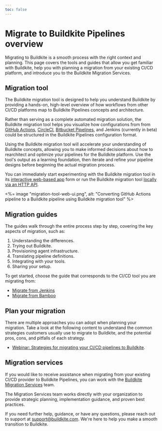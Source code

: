 ```yaml
---
toc: false
---
```


# Migrate to Buildkite Pipelines overview

Migrating to Buildkite is a smooth process with the right context and planning. This page covers the tools and guides that allow you get familiar with Buildkite, help you with planning a migration from your existing CI/CD platform, and introduce you to the Buildkite Migration Services.

## Migration tool

The Buildkite migration tool is designed to help you understand Buildkite by providing a hands-on, high-level overview of how workflows from other CI/CD platforms map to Buildkite Pipelines concepts and architecture.

Rather than serving as a complete automated migration solution, the Buildkite migration tool helps you visualize how configurations from from [GitHub Actions](/docs/pipelines/migration/tool/github-actions), [CircleCI](/docs/pipelines/migration/tool/circleci), [Bitbucket Pipelines](/docs/pipelines/migration/tool/bitbucket-pipelines), and Jenkins (currently in beta) could be structured in the Buildkite Pipelines configuration format.

Using the Buildkite migration tool will accelerate your understanding of Buildkite concepts, allowing you to make informed decisions about how to rearchitect and optimize your pipelines for the Buildkite platform. Use the tool's output as a learning foundation, then iterate and refine your pipeline designs before beginning the actual migration process.

You can immediately start experimenting with the Buildkite migration tool in its [interactive web-based app](https://buildkite.com/resources/migrate/) form or run the Buildkite migration tool [locally via an HTTP API](/docs/pipelines/migration/tool#local-api-based-version).

<%= image "migration-tool-web-ui.png", alt: "Converting GitHub Actions pipeline to a Buildkite pipeline using Buildkite migration tool" %>

## Migration guides

The guides walk through the entire process step by step, covering the key aspects of migration, such as:

1. Understanding the differences.
1. Trying out Buildkite.
1. Provisioning agent infrastructure.
1. Translating pipeline definitions.
1. Integrating with your tools.
1. Sharing your setup.

To get started, choose the guide that corresponds to the CI/CD tool you are migrating from:

- [Migrate from Jenkins](/docs/pipelines/migration/from-jenkins)
- [Migrate from Bamboo](/docs/pipelines/migration/from-bamboo)

## Plan your migration

There are multiple approaches you can adopt when planning your migration. Take a look at the following content to understand the common strategies customers usually use to migrate to Buildkite, and the potential pros, cons, and pitfalls of each strategy.

- [Webinar: Strategies for migrating your CI/CD pipelines to Buildkite](https://www.youtube.com/watch?v=nV8u3dnEHZ0).

## Migration services

If you would like to receive assistance when migrating from your existing CI/CD provider to Buildkite Pipelines, you can work with the [Buildkite Migration Services](https://buildkite.com/resources/migrations/) team.

The Migration Services team works directly with your organization to provide strategic planning, implementation guidance, and proven best practices.

If you need further help, guidance, or have any questions, please reach out to support at support@buildkite.com. We're here to help you make a smooth transition to Buildkite.
